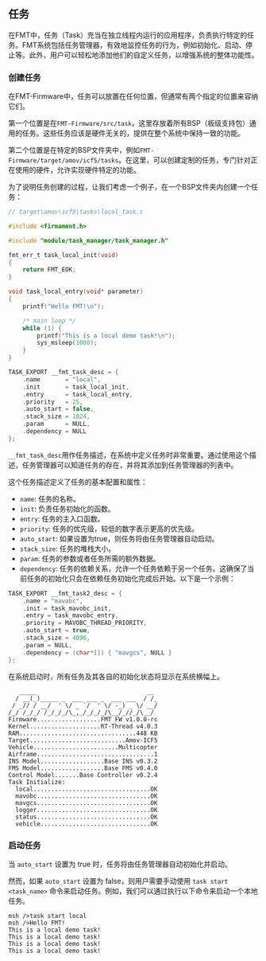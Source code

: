## 任务

在FMT中，任务（Task）充当在独立线程内运行的应用程序，负责执行特定的任务。FMT系统包括任务管理器，有效地监控任务的行为，例如初始化、启动、停止等。此外，用户可以轻松地添加他们的自定义任务，以增强系统的整体功能性。

### 创建任务

在FMT-Firmware中，任务可以放置在任何位置，但通常有两个指定的位置来容纳它们。

第一个位置是在`FMT-Firmware/src/task`，这里存放着所有BSP（板级支持包）通用的任务。这些任务应该是硬件无关的，提供在整个系统中保持一致的功能。

第二个位置是在特定的BSP文件夹中，例如`FMT-Firmware/target/amov/icf5/tasks`。在这里，可以创建定制的任务，专门针对正在使用的硬件，允许实现硬件特定的功能。

为了说明任务创建的过程，让我们考虑一个例子，在一个BSP文件夹内创建一个任务：

```c
// target\amov\icf5\tasks\local_task.c

#include <firmament.h>

#include "module/task_manager/task_manager.h"

fmt_err_t task_local_init(void)
{
    return FMT_EOK;
}

void task_local_entry(void* parameter)
{
    printf("Hello FMT!\n");

    /* main loop */
    while (1) {
        printf("This is a local demo task!\n");
        sys_msleep(1000);
    }
}

TASK_EXPORT __fmt_task_desc = {
    .name       = "local",
    .init       = task_local_init,
    .entry      = task_local_entry,
    .priority   = 25,
    .auto_start = false,
    .stack_size = 1024,
    .param      = NULL,
    .dependency = NULL
};
```

`__fmt_task_desc`用作任务描述，在系统中定义任务时非常重要。通过使用这个描述，任务管理器可以知道任务的存在，并将其添加到任务管理器的列表中。

这个任务描述定义了任务的基本配置和属性：

- `name`: 任务的名称。
- `init`: 负责任务初始化的函数。
- `entry`: 任务的主入口函数。
- `priority`: 任务的优先级，较低的数字表示更高的优先级。
- `auto_start`: 如果设置为true，则任务将由任务管理器自动启动。
- `stack_size`: 任务的堆栈大小。
- `param`: 任务的参数或者任务所需的额外数据。
- `dependency`: 任务的依赖关系，允许一个任务依赖于另一个任务。这确保了当前任务的初始化只会在依赖任务初始化完成后开始。以下是一个示例：

```c
TASK_EXPORT __fmt_task2_desc = {
    .name = "mavobc",
    .init = task_mavobc_init,
    .entry = task_mavobc_entry,
    .priority = MAVOBC_THREAD_PRIORITY,
    .auto_start = true,
    .stack_size = 4096,
    .param = NULL,
    .dependency = (char*[]) { "mavgcs", NULL }
};
```

在系统启动时，所有任务及其各自的初始化状态将显示在系统横幅上。

```
   _____                               __ 
  / __(_)_____ _  ___ ___ _  ___ ___  / /_
 / _// / __/  ' \/ _ `/  ' \/ -_) _ \/ __/
/_/ /_/_/ /_/_/_/\_,_/_/_/_/\__/_//_/\__/ 
Firmware..................FMT FW v1.0.0-rc
Kernel....................RT-Thread v4.0.3
RAM.................................448 KB
Target...........................Amov-ICF5
Vehicle........................Multicopter
Airframe.................................1
INS Model..................Base INS v0.3.2
FMS Model..................Base FMS v0.4.0
Control Model.......Base Controller v0.2.4
Task Initialize:
  local.................................OK
  mavobc................................OK
  mavgcs................................OK
  logger................................OK
  status................................OK
  vehicle...............................OK
```

### 启动任务

当 `auto_start` 设置为 true 时，任务将由任务管理器自动初始化并启动。

然而，如果 `auto_start` 设置为 false，则用户需要手动使用 `task start <task_name>` 命令来启动任务。例如，我们可以通过执行以下命令来启动一个本地任务。

```
msh />task start local
msh />Hello FMT!
This is a local demo task!
This is a local demo task!
This is a local demo task!
This is a local demo task!
```



